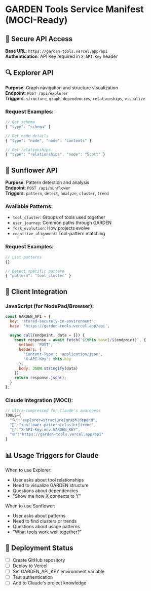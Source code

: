 # GARDEN Tools Service Manifest (MOCI-Ready)

## 🔐 Secure API Access

**Base URL**: `https://garden-tools.vercel.app/api`  
**Authentication**: API Key required in `X-API-Key` header

## 🔍 Explorer API
**Purpose**: Graph navigation and structure visualization  
**Endpoint**: `POST /api/explorer`  
**Triggers**: `structure`, `graph`, `dependencies`, `relationships`, `visualize`

### Request Examples:
```javascript
// Get schema
{ "type": "schema" }

// Get node details
{ "type": "node", "node": "contexts" }

// Get relationships
{ "type": "relationships", "node": "Scott" }
```

## 🌻 Sunflower API
**Purpose**: Pattern detection and analysis  
**Endpoint**: `POST /api/sunflower`  
**Triggers**: `pattern`, `detect`, `analyze`, `cluster`, `trend`

### Available Patterns:
- `tool_cluster`: Groups of tools used together
- `user_journey`: Common paths through GARDEN
- `fork_evolution`: How projects evolve
- `cognitive_alignment`: Tool-pattern matching

### Request Examples:
```javascript
// List patterns
{}

// Detect specific pattern
{ "pattern": "tool_cluster" }
```

## 🔐 Client Integration

### JavaScript (for NodePad/Browser):
```javascript
const GARDEN_API = {
  key: 'stored-securely-in-environment',
  base: 'https://garden-tools.vercel.app/api',
  
  async call(endpoint, data = {}) {
    const response = await fetch(`${this.base}/${endpoint}`, {
      method: 'POST',
      headers: {
        'Content-Type': 'application/json',
        'X-API-Key': this.key
      },
      body: JSON.stringify(data)
    });
    return response.json();
  }
};
```

### Claude Integration (MOCI):
```javascript
// Ultra-compressed for Claude's awareness
TOOLS={
  "🔍":"explorer→structure|graph|depend",
  "🌻":"sunflower→pattern|cluster|trend",
  "🔐":"X-API-Key:env.GARDEN_KEY",
  "🌐":"https://garden-tools.vercel.app/api"
}
```

## 📊 Usage Triggers for Claude

When to use Explorer:
- User asks about tool relationships
- Need to visualize GARDEN structure
- Questions about dependencies
- "Show me how X connects to Y"

When to use Sunflower:
- User asks about patterns
- Need to find clusters or trends
- Questions about usage patterns
- "What tools work well together?"

## 🚀 Deployment Status

- [ ] Create GitHub repository
- [ ] Deploy to Vercel
- [ ] Set GARDEN_API_KEY environment variable
- [ ] Test authentication
- [ ] Add to Claude's project knowledge
